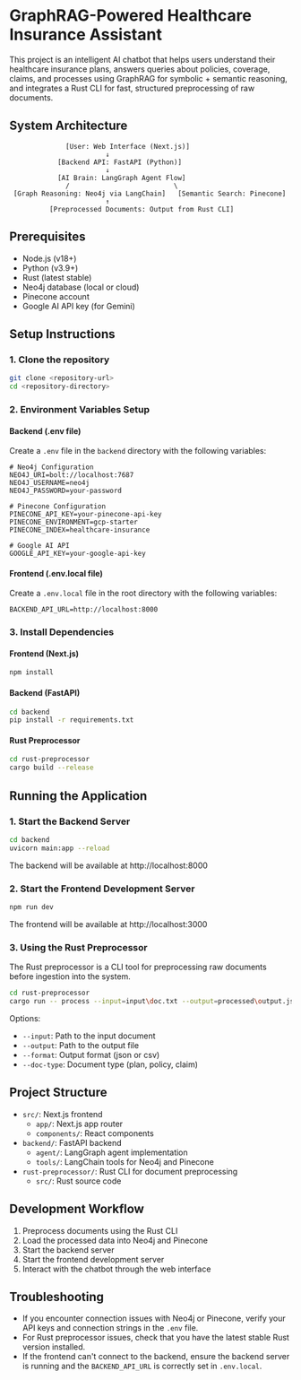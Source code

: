 # GraphRAG-Powered Healthcare Insurance Assistant

This project is an intelligent AI chatbot that helps users understand their healthcare insurance plans, answers queries about policies, coverage, claims, and processes using GraphRAG for symbolic + semantic reasoning, and integrates a Rust CLI for fast, structured preprocessing of raw documents.

## System Architecture

```
              [User: Web Interface (Next.js)]
                        ↓
            [Backend API: FastAPI (Python)]
                        ↓
            [AI Brain: LangGraph Agent Flow]
              /                          \
 [Graph Reasoning: Neo4j via LangChain]   [Semantic Search: Pinecone]
                        ↑
          [Preprocessed Documents: Output from Rust CLI]
```

## Prerequisites

- Node.js (v18+)
- Python (v3.9+)
- Rust (latest stable)
- Neo4j database (local or cloud)
- Pinecone account
- Google AI API key (for Gemini)

## Setup Instructions

### 1. Clone the repository

```bash
git clone <repository-url>
cd <repository-directory>
```

### 2. Environment Variables Setup

#### Backend (.env file)

Create a `.env` file in the `backend` directory with the following variables:

```
# Neo4j Configuration
NEO4J_URI=bolt://localhost:7687
NEO4J_USERNAME=neo4j
NEO4J_PASSWORD=your-password

# Pinecone Configuration
PINECONE_API_KEY=your-pinecone-api-key
PINECONE_ENVIRONMENT=gcp-starter
PINECONE_INDEX=healthcare-insurance

# Google AI API
GOOGLE_API_KEY=your-google-api-key
```

#### Frontend (.env.local file)

Create a `.env.local` file in the root directory with the following variables:

```
BACKEND_API_URL=http://localhost:8000
```

### 3. Install Dependencies

#### Frontend (Next.js)

```bash
npm install
```

#### Backend (FastAPI)

```bash
cd backend
pip install -r requirements.txt
```

#### Rust Preprocessor

```bash
cd rust-preprocessor
cargo build --release
```

## Running the Application

### 1. Start the Backend Server

```bash
cd backend
uvicorn main:app --reload
```

The backend will be available at http://localhost:8000

### 2. Start the Frontend Development Server

```bash
npm run dev
```

The frontend will be available at http://localhost:3000

### 3. Using the Rust Preprocessor

The Rust preprocessor is a CLI tool for preprocessing raw documents before ingestion into the system.

```bash
cd rust-preprocessor
cargo run -- process --input=input\doc.txt --output=processed\output.json --format=json --doc-type=plan
```

Options:
- `--input`: Path to the input document
- `--output`: Path to the output file
- `--format`: Output format (json or csv)
- `--doc-type`: Document type (plan, policy, claim)

## Project Structure

- `src/`: Next.js frontend
  - `app/`: Next.js app router
  - `components/`: React components
- `backend/`: FastAPI backend
  - `agent/`: LangGraph agent implementation
  - `tools/`: LangChain tools for Neo4j and Pinecone
- `rust-preprocessor/`: Rust CLI for document preprocessing
  - `src/`: Rust source code

## Development Workflow

1. Preprocess documents using the Rust CLI
2. Load the processed data into Neo4j and Pinecone
3. Start the backend server
4. Start the frontend development server
5. Interact with the chatbot through the web interface

## Troubleshooting

- If you encounter connection issues with Neo4j or Pinecone, verify your API keys and connection strings in the `.env` file.
- For Rust preprocessor issues, check that you have the latest stable Rust version installed.
- If the frontend can't connect to the backend, ensure the backend server is running and the `BACKEND_API_URL` is correctly set in `.env.local`.
